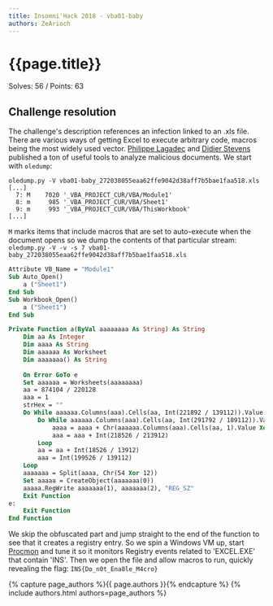 ```yaml
---
title: Insomni'Hack 2018 - vba01-baby
authors: ZeArioch
---
```


# {{page.title}}
Solves: 56 / Points: 63
## Challenge resolution
The challenge's description references an infection linked to an .xls file. There are various ways of getting Excel to execute arbitrary code, macros being the most widely used vector. [Philippe Lagadec](https://decalage.info/en/taxonomy/term/12) and [Didier Stevens](https://blog.didierstevens.com/my-software/) published a ton of useful tools to analyze malicious documents. We start with `oledump`:
```shell
oledump.py -V vba01-baby_272038055eaa62ffe9042d38aff7b5bae1faa518.xls
[...]
  7: M    7020 '_VBA_PROJECT_CUR/VBA/Module1'
  8: m     985 '_VBA_PROJECT_CUR/VBA/Sheet1'
  9: m     993 '_VBA_PROJECT_CUR/VBA/ThisWorkbook'
[...]
```

`M` marks items that include macros that are set to auto-execute when the document opens so we dump the contents of that particular stream:
`oledump.py -V -v -s 7 vba01-baby_272038055eaa62ffe9042d38aff7b5bae1faa518.xls`

```vb
Attribute VB_Name = "Module1"
Sub Auto_Open()
    a ("Sheet1")
End Sub
Sub Workbook_Open()
    a ("Sheet1")
End Sub

Private Function a(ByVal aaaaaaaa As String) As String
    Dim aa As Integer
    Dim aaaa As String
    Dim aaaaaa As Worksheet
    Dim aaaaaaa() As String
    
    On Error GoTo e
    Set aaaaaa = Worksheets(aaaaaaaa)
    aa = 874104 / 220128
    aaa = 1
    strHex = ""
    Do While aaaaaa.Columns(aaa).Cells(aa, Int(221892 / 139112)).Value <> ""
        Do While aaaaaa.Columns(aaa).Cells(aa, Int(291792 / 189112)).Value <> ""
            aaaa = aaaa + Chr(aaaaaa.Columns(aaa).Cells(aa, 1).Value Xor ((37 Xor 12) + 1))
            aaa = aaa + Int(218526 / 213912)
        Loop
        aa = aa + Int(18526 / 13912)
        aaa = Int(199526 / 139112)
    Loop
    aaaaaaa = Split(aaaa, Chr(54 Xor 12))
    Set aaaaa = CreateObject(aaaaaaa(0))
    aaaaa.RegWrite aaaaaaa(1), aaaaaaa(2), "REG_SZ"
    Exit Function
e:
    Exit Function
End Function
```

We skip the obfuscated part and jump straight to the end of the function to see that it creates a registry entry. So we spin a Windows VM up, start [Procmon](https://docs.microsoft.com/en-us/sysinternals/downloads/sysinternals-suite) and tune it so it monitors Registry events related to 'EXCEL.EXE' that contain 'INS'. Then we open the file and allow macros to run, quickly revealing the flag: `INS{Do_n0t_Ena8le_M4cro}`

{% capture page_authors %}{{ page.authors }}{% endcapture %}
{% include authors.html authors=page_authors %}